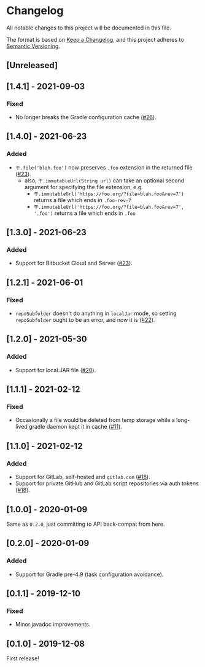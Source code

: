 # Changelog
All notable changes to this project will be documented in this file.

The format is based on [Keep a Changelog](https://keepachangelog.com/en/1.0.0/),
and this project adheres to [Semantic Versioning](https://semver.org/spec/v2.0.0.html).

## [Unreleased]

## [1.4.1] - 2021-09-03
### Fixed
- No longer breaks the Gradle configuration cache ([#26](https://github.com/diffplug/blowdryer/pull/26)).

## [1.4.0] - 2021-06-23
### Added
- `干.file('blah.foo')` now preserves `.foo` extension in the returned file ([#23](https://github.com/diffplug/blowdryer/pull/23)).
  - also, `干.immutableUrl(String url)` can take an optional second argument for specifying the file extension, e.g.
    - `干.immutableUrl('https://foo.org/?file=blah.foo&rev=7')` returns a file which ends in `.foo-rev-7`
    - `干.immutableUrl('https://foo.org/?file=blah.foo&rev=7', '.foo')` returns a file which ends in `.foo`

## [1.3.0] - 2021-06-23
### Added
- Support for Bitbucket Cloud and Server ([#23](https://github.com/diffplug/blowdryer/pull/23)).

## [1.2.1] - 2021-06-01
### Fixed
- `repoSubfolder` doesn't do anything in `localJar` mode, so setting `repoSubfolder` ought to be an error, and now it is ([#22](https://github.com/diffplug/blowdryer/pull/22)).

## [1.2.0] - 2021-05-30
### Added
- Support for local JAR file ([#20](https://github.com/diffplug/blowdryer/pull/20)).

## [1.1.1] - 2021-02-12
### Fixed
- Occasionally a file would be deleted from temp storage while a long-lived gradle daemon kept it in cache ([#11](https://github.com/diffplug/blowdryer/pull/18)).

## [1.1.0] - 2021-02-12
### Added
- Support for GitLab, self-hosted and `gitlab.com` ([#18](https://github.com/diffplug/blowdryer/pull/18)).
- Support for private GitHub and GitLab script repositories via auth tokens ([#18](https://github.com/diffplug/blowdryer/pull/18)).

## [1.0.0] - 2020-01-09
Same as `0.2.0`, just committing to API back-compat from here.

## [0.2.0] - 2020-01-09
### Added
- Support for Gradle pre-4.9 (task configuration avoidance).

## [0.1.1] - 2019-12-10
### Fixed
- Minor javadoc improvements.

## [0.1.0] - 2019-12-08
First release!
